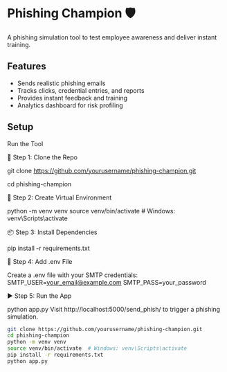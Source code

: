 # Phishing Champion 🛡️

A phishing simulation tool to test employee awareness and deliver instant training.

## Features
- Sends realistic phishing emails
- Tracks clicks, credential entries, and reports
- Provides instant feedback and training
- Analytics dashboard for risk profiling

## Setup


Run the Tool


🧰 Step 1: Clone the Repo

git clone https://github.com/yourusername/phishing-champion.git


cd phishing-champion



🧪 Step 2: Create Virtual Environment

python -m venv venv
source venv/bin/activate  # Windows: venv\Scripts\activate



📦 Step 3: Install Dependencies

pip install -r requirements.txt


🔐 Step 4: Add .env File

Create a .env file with your SMTP credentials:
SMTP_USER=your_email@example.com
SMTP_PASS=your_password


▶️ Step 5: Run the App

python app.py
Visit http://localhost:5000/send_phish/<email> to trigger a phishing simulation.




```bash
git clone https://github.com/yourusername/phishing-champion.git
cd phishing-champion
python -m venv venv
source venv/bin/activate  # Windows: venv\Scripts\activate
pip install -r requirements.txt
python app.py
